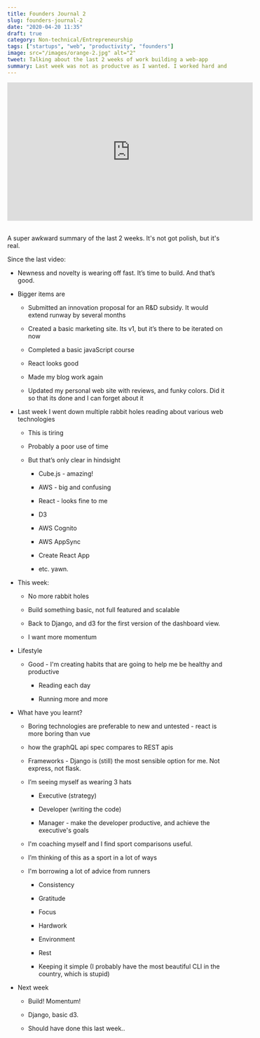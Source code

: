 ```yaml
---
title: Founders Journal 2
slug: founders-journal-2
date: "2020-04-20 11:35"
draft: true
category: Non-technical/Entrepreneurship
tags: ["startups", "web", "productivity", "founders"]
image: src="/images/orange-2.jpg" alt="2"
tweet: Talking about the last 2 weeks of work building a web-app
summary: Last week was not as productve as I wanted. I worked hard and completed a lot of tasks, but I think I spent my energy poorly.
---
```


<div class="embed-responsive embed-responsive-16by9">
    <iframe width="560" height="315" class="embed-responsive-item" src="https://www.youtube.com/embed/QE-63hpm5-A" frameborder="0" allow="accelerometer; autoplay; encrypted-media; gyroscope; picture-in-picture" allowfullscreen></iframe>
 </div>

A super awkward summary of the last 2 weeks. It's not got polish, but it's real.

Since the last video:

- Newness and novelty is wearing off fast. It’s time to build. And that’s good.

- Bigger items are

  - Submitted an innovation proposal for an R&D subsidy. It would extend runway by several months

  - Created a basic marketing site. Its v1, but it’s there to be iterated on now

  - Completed a basic javaScript course

  - React looks good

  - Made my blog work again

  - Updated my personal web site with reviews, and funky colors. Did it so that its done and I can forget about it

- Last week I went down multiple rabbit holes reading about various web technologies

  - This is tiring

  - Probably a poor use of time

  - But that’s only clear in hindsight

    - Cube.js - amazing!

    - AWS - big and confusing

    - React - looks fine to me

    - D3

    - AWS Cognito

    - AWS AppSync

    - Create React App

    - etc. yawn.

- This week:

  - No more rabbit holes

  - Build something basic, not full featured and scalable

  - Back to Django, and d3 for the first version of the dashboard view.

  - I want more momentum

- Lifestyle

  - Good - I'm creating habits that are going to help me be healthy and productive

    - Reading each day

    - Running more and more

- What have you learnt?

  - Boring technologies are preferable to new and untested - react is more boring than vue

  - how the graphQL api spec compares to REST apis

  - Frameworks - Django is (still) the most sensible option for me. Not express, not flask.

  - I’m seeing myself as wearing 3 hats

    - Executive (strategy)

    - Developer (writing the code)

    - Manager - make the developer productive, and achieve the executive's goals

  - I'm coaching myself and I find sport comparisons useful.

  - I’m thinking of this as a sport in a lot of ways

  - I'm borrowing a lot of advice from runners

    - Consistency

    - Gratitude

    - Focus

    - Hardwork

    - Environment

    - Rest

    - Keeping it simple (I probably have the most beautiful CLI in the country, which is stupid)

- Next week

  - Build! Momentum!

  - Django, basic d3.

  - Should have done this last week..
